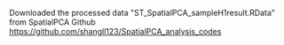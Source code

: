 Downloaded the processed data "ST_SpatialPCA_sampleH1result.RData" from SpatialPCA Github https://github.com/shangll123/SpatialPCA_analysis_codes

